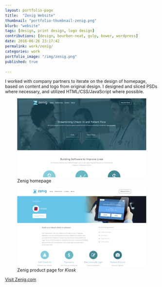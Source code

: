 ```yaml
---
layout: portfolio-page
title:  "Zenig Website"
thumbnail: "portfolio-thumbnail-zenig.png"
blurb: "website"
tags: [design, print design, logo design]
contributions: [design, bourbon-neat, gulp, bower, wordpress]
date: 2016-06-26 23:17:42
permalink: work/zenig/
categories: work
portfolio_image: "/img/zenig.png"
published: true

---
```



I worked with company partners to iterate on the design of homepage, based on content and logo from original design. I designed and sliced PSDs where necessary, and utilized HTML/CSS/JavaScript where possible.

<figure class="portfolio-image bordered">
  <img src="/img/portfolio/misc/zenig-home.png" alt="Zenig homepage"/>
  <figcaption>Zenig homepage</figcaption>
</figure>

<figure class="portfolio-image bordered">
  <img src="/img/portfolio/misc/zenig-product.png" alt="Zenig product page"/>
  <figcaption>Zenig product page for <em>Kiosk</em></figcaption>
</figure>

<a href="http://zenig.com" class="link-icon cta-link">Visit Zenig.com</a>
